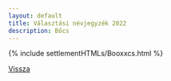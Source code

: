 ```yaml
---
layout: default
title: Választási névjegyzék 2022
description: Bőcs
---
```


{% include settlementHTMLs/Booxxcs.html %}

[Vissza](../)